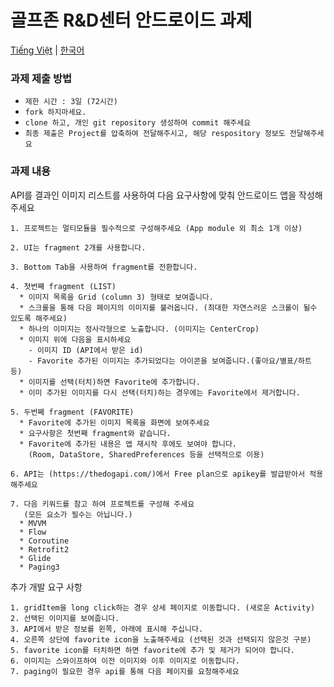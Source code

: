 # 골프존 R&D센터 안드로이드 과제

[Tiếng Việt](README.md) | [한국어](README-ko.md)

### 과제 제출 방법
- `제한 시간 : 3일 (72시간)`
- `fork 하지마세요.`
- `clone 하고, 개인 git repository 생성하여 commit 해주세요`
- `최종 제출은 Project를 압축하여 전달해주시고, 해당 respository 정보도 전달해주세요`



### 과제 내용

API를 결과인 이미지 리스트를 사용하여 다음 요구사항에 맞춰 안드로이드 앱을 작성해주세요

```
1. 프로젝트는 멀티모듈을 필수적으로 구성해주세요 (App module 외 최소 1개 이상)

2. UI는 fragment 2개를 사용합니다.

3. Bottom Tab을 사용하여 fragment를 전환합니다.

4. 첫번째 fragment (LIST)
  * 이미지 목록을 Grid (column 3) 형태로 보여줍니다.
  * 스크롤을 통해 다음 페이지의 이미지를 불러옵니다. (최대한 자연스러운 스크롤이 될수 있도록 해주세요)
  * 하나의 이미지는 정사각형으로 노출합니다. (이미지는 CenterCrop)
  * 이미지 위에 다음을 표시하세요
    - 이미지 ID (API에서 받은 id)
    - Favorite 추가된 이미지는 추가되었다는 아이콘을 보여줍니다.(좋아요/별표/하트 등)
  * 이미지를 선택(터치)하면 Favorite에 추가합니다.
  * 이미 추가된 이미지를 다시 선택(터치)하는 경우에는 Favorite에서 제거합니다.

5. 두번쩨 fragment (FAVORITE)
  * Favorite에 추가된 이미지 목록을 화면에 보여주세요
  * 요구사항은 첫번째 fragment와 같습니다.
  * Favorite에 추가된 내용은 앱 재시작 후에도 보여야 합니다.
    (Room, DataStore, SharedPreferences 등을 선택적으로 이용)

6. API는 (https://thedogapi.com/)에서 Free plan으로 apikey를 발급받아서 적용해주세요

7. 다음 키워드를 참고 하여 프로젝트를 구성해 주세요
   (모든 요소가 필수는 아닙니다.)
  * MVVM
  * Flow
  * Coroutine
  * Retrofit2
  * Glide
  * Paging3
```

추가 개발 요구 사항

```
1. gridItem을 long click하는 경우 상세 페이지로 이동합니다. (새로운 Activity)
2. 선택된 이미지를 보여줍니다.
3. API에서 받은 정보를 왼쪽, 아래에 표시해 주십니다.
4. 오른쪽 상단에 favorite icon을 노출해주세요 (선택된 것과 선택되지 않은것 구분)
5. favorite icon를 터치하면 하면 favorite에 추가 및 제거가 되어야 합니다.
6. 이미지는 스와이프하여 이전 이미지와 이후 이미지로 이동합니다.
7. paging이 필요한 경우 api를 통해 다음 페이지를 요청해주세요
```

